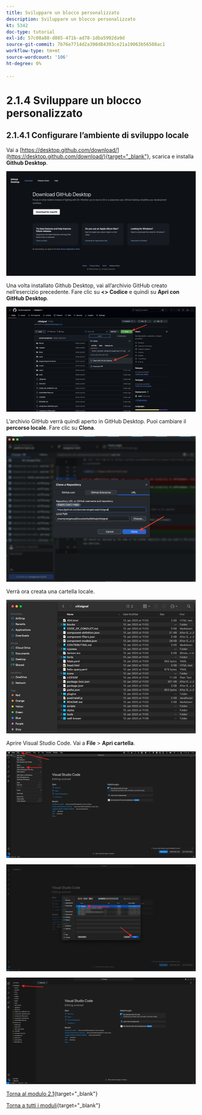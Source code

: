 ```yaml
---
title: Sviluppare un blocco personalizzato
description: Sviluppare un blocco personalizzato
kt: 5342
doc-type: tutorial
exl-id: 57c08a88-d885-471b-ad78-1dba5992da9d
source-git-commit: 7b76e7714d2a390d84393ce21a19063b56508ac1
workflow-type: tm+mt
source-wordcount: '106'
ht-degree: 0%

---
```


# 2.1.4 Sviluppare un blocco personalizzato

## 2.1.4.1 Configurare l’ambiente di sviluppo locale

Vai a [https://desktop.github.com/download/](https://desktop.github.com/download/){target="_blank"}, scarica e installa **Github Desktop**.

![Blocca](./images/block1.png)

Una volta installato Github Desktop, vai all’archivio GitHub creato nell’esercizio precedente. Fare clic su **&lt;> Codice** e quindi su **Apri con GitHub Desktop**.

![Blocca](./images/block2.png)

L’archivio GitHub verrà quindi aperto in GitHub Desktop. Puoi cambiare il **percorso locale**. Fare clic su **Clona**.

![Blocca](./images/block3.png)

Verrà ora creata una cartella locale.

![Blocca](./images/block4.png)

Aprire Visual Studio Code. Vai a **File** > **Apri cartella**.

![Blocca](./images/block5.png)



![Blocca](./images/block6.png)



![Blocca](./images/block7.png)


[Torna al modulo 2.1](./aemcs.md){target="_blank"}

[Torna a tutti i moduli](./../../../overview.md){target="_blank"}
